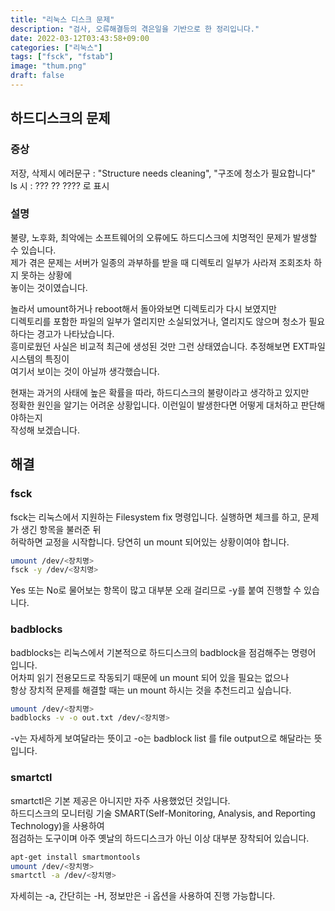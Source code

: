 ```yaml
---
title: "리눅스 디스크 문제"
description: "검사, 오류해결등의 겪은일을 기반으로 한 정리입니다."
date: 2022-03-12T03:43:58+09:00
categories: ["리눅스"]
tags: ["fsck", "fstab"]
image: "thum.png"
draft: false
---
```

## 하드디스크의 문제

### 증상

저장, 삭제시 에러문구 : "Structure needs cleaning", "구조에 청소가 필요합니다"  
ls 시 : ??? ?? ???? 로 표시  


### 설명

불량, 노후화, 최악에는 소프트웨어의 오류에도 하드디스크에 치명적인 문제가 발생할 수 있습니다.  
제가 겪은 문제는 서버가 일종의 과부하를 받을 때 디렉토리 일부가 사라져 조회조차 하지 못하는 상황에  
놓이는 것이였습니다.

놀라서 umount하거나 reboot해서 돌아와보면 디렉토리가 다시 보였지만  
디렉토리를 포함한 파일의 일부가 열리지만 소실되었거나, 열리지도 않으며 청소가 필요하다는 경고가 나타났습니다.  
흥미로웠던 사실은 비교적 최근에 생성된 것만 그런 상태였습니다. 추정해보면 EXT파일시스템의 특징이  
여기서 보이는 것이 아닐까 생각했습니다.

현재는 과거의 사태에 높은 확률을 따라, 하드디스크의 불량이라고 생각하고 있지만  
정확한 원인을 알기는 어려운 상황입니다. 이런일이 발생한다면 어떻게 대처하고 판단해야하는지  
작성해 보겠습니다.

## 해결

### fsck

fsck는 리눅스에서 지원하는 Filesystem fix 명령입니다. 실행하면 체크를 하고, 문제가 생긴 항목을 불러준 뒤  
허락하면 교정을 시작합니다. 당연히 un mount 되어있는 상황이여야 합니다.

```bash
umount /dev/<장치명>
fsck -y /dev/<장치명>
```

Yes 또는 No로 물어보는 항목이 많고 대부분 오래 걸리므로 -y를 붙여 진행할 수 있습니다.

### badblocks

badblocks는 리눅스에서 기본적으로 하드디스크의 badblock을 점검해주는 명령어 입니다.  
어차피 읽기 전용모드로 작동되기 때문에 un mount 되어 있을 필요는 없으나  
항상 장치적 문제를 해결할 때는 un mount 하시는 것을 추천드리고 싶습니다.

```bash
umount /dev/<장치명>
badblocks -v -o out.txt /dev/<장치명>
```

-v는 자세하게 보여달라는 뜻이고 -o는 badblock list 를 file output으로 해달라는 뜻입니다.

### smartctl

smartctl은 기본 제공은 아니지만 자주 사용했었던 것입니다.  
하드디스크의 모니터링 기술 SMART(Self-Monitoring, Analysis, and Reporting Technology)을 사용하여  
점검하는 도구이며 아주 옛날의 하드디스크가 아닌 이상 대부분 장착되어 있습니다.

```bash
apt-get install smartmontools
umount /dev/<장치명>
smartctl -a /dev/<장치명>
```

자세히는 -a, 간단히는 -H, 정보만은 -i 옵션을 사용하여 진행 가능합니다.
